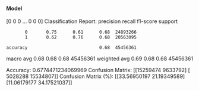 #### Model
[0 0 0 ... 0 0 0]
Classification Report:
              precision    recall  f1-score   support

           0       0.75      0.61      0.68  24893266
           1       0.62      0.76      0.68  20563095

    accuracy                           0.68  45456361
   macro avg       0.68      0.68      0.68  45456361
weighted avg       0.69      0.68      0.68  45456361

Accuracy: 0.6774471234069969
Confusion Matrix:
[[15259474  9633792]
 [ 5028288 15534807]]
Confusion Matrix (%):
[[33.56950197 21.19349589]
 [11.06179177 34.17521037]]
